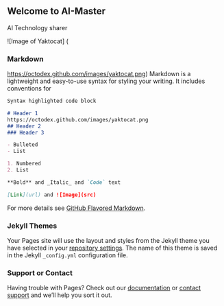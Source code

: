 ## Welcome to AI-Master

AI Technology sharer

![Image of Yaktocat]
(

### Markdown
https://octodex.github.com/images/yaktocat.png)
Markdown is a lightweight and easy-to-use syntax for styling your writing. It includes conventions for

```markdown
Syntax highlighted code block

# Header 1
https://octodex.github.com/images/yaktocat.png
## Header 2
### Header 3

- Bulleted
- List

1. Numbered
2. List

**Bold** and _Italic_ and `Code` text

[Link](url) and ![Image](src)
```

For more details see [GitHub Flavored Markdown](https://guides.github.com/features/mastering-markdown/).

### Jekyll Themes

Your Pages site will use the layout and styles from the Jekyll theme you have selected in your [repository settings](https://github.com/WuKaiYi/AI-master.github.io/settings). The name of this theme is saved in the Jekyll `_config.yml` configuration file.

### Support or Contact

Having trouble with Pages? Check out our [documentation](https://help.github.com/categories/github-pages-basics/) or [contact support](https://github.com/contact) and we’ll help you sort it out.

